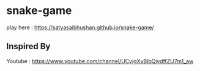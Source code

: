 # snake-game
play here : https://satyasaibhushan.github.io/snake-game/
## Inspired By
Youtube : https://www.youtube.com/channel/UCvjgXvBlbQiydffZU7m1_aw
